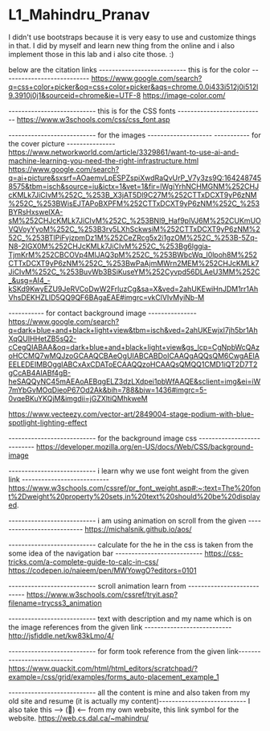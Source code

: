 # L1_Mahindru_Pranav

I didn't use bootstraps because it is very easy to use and customize things in that. I did by myself and learn new thing from the online and i also implement those in this lab and i also cite those. :)

below are the citation links 
--------------------------- this is for the color ---------------------------
https://www.google.com/search?q=css+color+picker&oq=css+color+picker&aqs=chrome.0.0i433i512j0i512l9.3910j0j1&sourceid=chrome&ie=UTF-8
https://image-color.com/

 --------------------------- this is for the CSS fonts  ---------------------------
https://www.w3schools.com/css/css_font.asp

--------------------------- for the images -------------------- 
----------- for the cover picture ---------------
https://www.networkworld.com/article/3329861/want-to-use-ai-and-machine-learning-you-need-the-right-infrastructure.html
https://www.google.com/search?q=ai+picture&sxsrf=AOaemvLpESPZspiXwdRaQvUrP_V7y3zs9Q:1642487458575&tbm=isch&source=iu&ictx=1&vet=1&fir=lWgiYrhNCHMGNM%252CHJcKMLk7JiCIvM%252C_%253B_X3jAT5Dl9C27M%252CTTxDCXT9yP6zNM%252C_%253BWisEJTAPoBXPFM%252CTTxDCXT9yP6zNM%252C_%253BYRsHxswelXA-sM%252CHJcKMLk7JiCIvM%252C_%253BNl9_Haf9plVJ6M%252CUKmUOVQVoyYyoM%252C_%253B3rv5LXhSckwsiM%252CTTxDCXT9yP6zNM%252C_%253BTlPiFvjzpmDz1M%252CeZRcg5x2i1gzOM%252C_%253B-5Zq-N8-2IGX0M%252CHJcKMLk7JiCIvM%252C_%253Bg6lggia-TjmKrM%252CBCOVp4MlJAQ3pM%252C_%253BWbcWq_l0lpoh8M%252CTTxDCXT9yP6zNM%252C_%253BwPaAjmMWrn2MEM%252CHJcKMLk7JiCIvM%252C_%253BuvWb3BSiKuseYM%252Cyvpd56DLAeU3MM%252C_&usg=AI4_-kSKd9KwyEZU9JeRVCoDwW2FrluzCg&sa=X&ved=2ahUKEwiHnJDM1rr1AhVhsDEKHZLID5QQ9QF6BAgaEAE#imgrc=vkClVIvMyiNb-M
 

----------- for contact background image ---------------
https://www.google.com/search?q=dark+blue+and+black+light+view&tbm=isch&ved=2ahUKEwjxl7jh5br1AhXqQUIHHetZB5sQ2-cCegQIABAA&oq=dark+blue+and+black+light+view&gs_lcp=CgNpbWcQAzoHCCMQ7wMQJzoGCAAQCBAeOgUIABCABDoICAAQgAQQsQM6CwgAEIAEELEDEIMBOggIABCxAxCDAToECAAQQzoHCAAQsQMQQ1CMD1iQT2D7T2gCcAB4AIABf4gB-heSAQQyNC45mAEAoAEBqgELZ3dzLXdpei1pbWfAAQE&sclient=img&ei=iW7mYbGvMOqDieoP67Od2Ak&bih=788&biw=1436#imgrc=5-0vqeBKuYKQjM&imgdii=jGZXltiQMhkweM

https://www.vecteezy.com/vector-art/2849004-stage-podium-with-blue-spotlight-lighting-effect


--------------------------- for the background image css ---------------------------
https://developer.mozilla.org/en-US/docs/Web/CSS/background-image

 --------------------------- i learn why we use font weight from the given link ---------------------------
https://www.w3schools.com/cssref/pr_font_weight.asp#:~:text=The%20font%2Dweight%20property%20sets,in%20text%20should%20be%20displayed. 

--------------------------- i am using animation on scroll from the given ---------------------------
https://michalsnik.github.io/aos/

--------------------------- calculate for the he in the css is taken from the some idea of the navigation bar ---------------------------
https://css-tricks.com/a-complete-guide-to-calc-in-css/
https://codepen.io/naieem/pen/MWYowgO?editors=0101

--------------------------- scroll animation learn from ---------------------------
https://www.w3schools.com/cssref/tryit.asp?filename=trycss3_animation

--------------------------- text with description and my name which is on the image references from the given link ---------------------------
http://jsfiddle.net/kw83kLmo/4/

--------------------------- for form took reference from the given link---------------------------
https://www.quackit.com/html/html_editors/scratchpad/?example=/css/grid/examples/forms_auto-placement_example_1

--------------------------- all the content is mine and also taken from my old site and resume (it is actually my content)---------------------------
I also take this --> (&#128279;) <-- from my own website, this link symbol for the website.
https://web.cs.dal.ca/~mahindru/